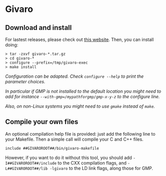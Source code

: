 Givaro
======

Download and install
--------------------

For lastest releases, please check out [this website](https://forge.imag.fr/frs/?group_id=187).
Then, you can install doing:

```
> tar -zxvf givaro-*.tar.gz
> cd givaro-*
> configure --prefix=/tmp/givaro-exec
> make install
```

*Configuration can be adapted. Check `configure --help` to print the parameter choices.*

*In particular if GMP is not installed to the default location you might need to add for instance `--with-gmp=/mypathforgmp/gmp-x-y-z` to the configure line.*

*Also, on non-Linux systems you might need to use `gmake` instead of `make`.*

Compile your own files
----------------------

An optional compilation help file is provided: just add the following line to your Makefile. Then a simple call will compile your C and C++ files.

```
include ##GIVAROROOT##/bin/givaro-makefile
```

However, if you want to do it without this tool, you should add `-I##GIVAROROOT##/include` to the CXX compilation flags, and `-L##GIVAROROOT##/lib -lgivaro` to the LD link flags, along those for GMP.
